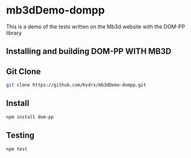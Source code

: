 # mb3dDemo-dompp


This is a demo of the tests written on the Mb3d website with the DOM-PP library


Installing and building DOM-PP WITH MB3D 
----------------------------------------

## Git Clone

```bash
git clone https://github.com/Kvdrx/mb3dDemo-dompp.git
```

## Install

```bash
npm install dom-pp 
```

## Testing

```bash
npm test
```